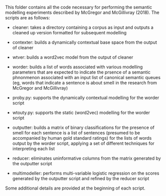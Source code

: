 This folder contains all the code necessary for performing the semantic modelling experiments described by McGregor and McGillivray (2018).  The scripts are as follows:

 - cleaner: takes a directory containing a corpus as input and outputs a cleaned up version formatted for subsequent modelling

 - contexter: builds a dynamically contextual base space from the output of cleaner

 - wtver: builds a word2vec model from the output of cleaner

 - worder: builds a list of words associated with various modelling parameters that are expected to indicate the prsence of a semantic phnonmenon associated with an input list of canonical semantic queues (eg, words that indicate a sentence is about smell in the research from McGregor and McGillivray)

 - proby.py: supports the dynamically contextual modelling for the worder script

 - wtouty.py: supports the static (word2vec) modelling for the worder script

 - outputter: builds a matrix of binary classifications for the presence of smell for each sentence is a list of sentences (presumed to be accompanied by human gold standard ratings) for the lists of words output by the worder script, applying a set of different techniques for interpreting each list

 - reducer: eliminates uninformative columns from the matrix generated by the outputter script

 - multimodeller: performs multi-variable logistic regression on the scores generated by the outputter script and refined by the reducer script

Some additional details are provided at the beginning of each script.
